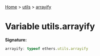 [Home](../../../index.md) &gt; [utils](../../utils.md) &gt; [arrayify](./arrayify.md)

# Variable utils.arrayify

<b>Signature:</b>

```typescript
arrayify: typeof ethers.utils.arrayify
```
